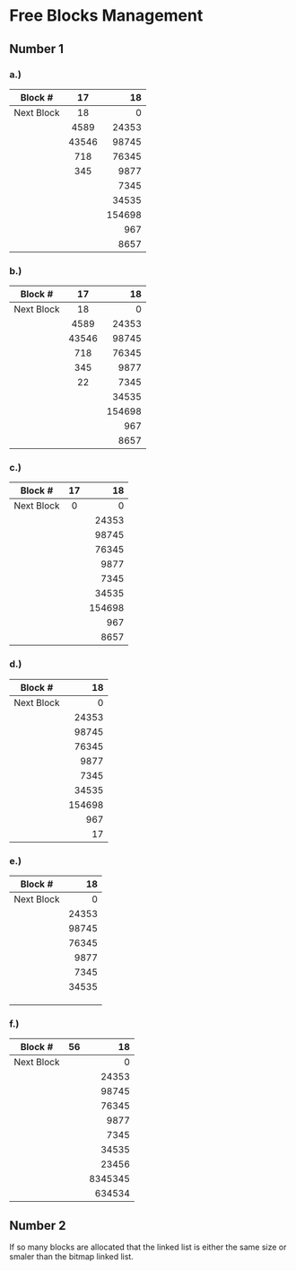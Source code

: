 # Free Blocks Management

## Number 1

### a.)

| Block #    |  17 | 18 |
| ---------- |:----:|--:|
| Next Block |  18 | 0 |
|            | 4589 | 24353 |
|            | 43546 | 98745 |
|            | 718 | 76345 |
|            | 345 | 9877 |
|            |     | 7345 |
|            |     | 34535 |
|            |     | 154698 |
|            |     | 967 |
|            |     | 8657 |

### b.)

| Block #    |  17 | 18 |
| ---------- |:----:|--:|
| Next Block |  18 | 0 |
|            | 4589 | 24353 |
|            | 43546 | 98745 |
|            | 718 | 76345 |
|            | 345 | 9877 |
|            |  22   | 7345 |
|            |     | 34535 |
|            |     | 154698 |
|            |     | 967 |
|            |     | 8657 |

### c.)

| Block #    |  17 | 18 |
| ---------- |:----:|--:|
| Next Block |  0  | 0 |
|            |     | 24353 |
|            |     | 98745 |
|            |     | 76345 |
|            |     | 9877 |
|            |     | 7345 |
|            |     | 34535 |
|            |     | 154698 |
|            |     | 967 |
|            |     | 8657 |

### d.)

| Block #    |  18 |
| ---------- |--:|
| Next Block |  0 |
|            |  24353 |
|            |  98745 |
|            |  76345 |
|            |  9877 |
|            |  7345 |
|            |  34535 |
|            |  154698 |
|            |   967 |
|            |    17 |

### e.)

| Block #    | 18 |
| ---------- |--:|
| Next Block |  0 |
|            |  24353 |
|            |  98745 |
|            |  76345 |
|            |  9877 |
|            |  7345 |
|            |  34535 |
|            |   |
|            |    |
|            |     |

### f.)

| Block #    |  56 | 18 |
| ---------- |:----:|--:|
| Next Block |  |0 |
|            |  |24353 |
|            |  |98745 |
|            |  |76345 |
|            |  |9877 |
|            |  |7345 |
|            |  |34535 |
|            |  |23456 |
|            |  |8345345  |
|            |  |634534   |

## Number 2

If so many blocks are allocated that the linked list is either the same size or smaler than the bitmap linked list.
